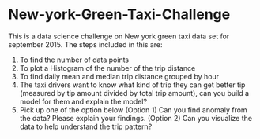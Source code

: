 # New-york-Green-Taxi-Challenge
This is a data science challenge on New york green taxi data set for september 2015.
The steps included in this are:
1) To find the number of data points
2) To plot a Histogram of the number of the trip distance 
3) To find daily mean and median trip distance grouped by hour 
4) The taxi drivers want to know what kind of trip they can get better tip (measured by tip amount divided by total trip amount), can you build a model for them and explain the model? 
5) Pick up one of the option below 
(Option 1) Can you find anomaly from the data? Please explain your findings. 
(Option 2) Can you visualize the data to help understand the trip pattern? 
